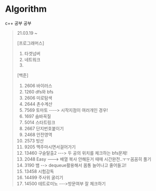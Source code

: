 # Algorithm
c++
공부 공부



>21.03.19 ~
> 
> [프로그래머스]
> 1. 타겟넘버   
> 2. 네트워크   
> 3.
> [백준]
> 1. 2606 바이러스
> 2. 1260 dfs와 bfs
> 3. 2606 미로탐색
> 4. 2644 촌수계산
> 5. 7569 토마토 ----> 시작지점이 여러개인 경우!
> 6. 1697 숨바꼭질
> 7. 5014 스타트링크
> 8. 2667 단지번호붙이기
> 9. 2468 안전영역
> 10. 2573 빙산
> 11. 9205 맥주마시면서걸어가기
> 12. 13460 구슬탈출2 ---> 두 공의 위치를 체크하는 bfs문제!
> 13. 2048 Easy ---> 배열 복사 안해둔거 때매 시간완전..ㅜㅜ꼼꼼히 풀기
> 14. 3190 뱀 --> dequeue활용해서 몸통 늘어나고 줄어들고!
> 15. 13458 시험감독
> 16. 14499 주사위 굴리기
> 17. 14500 테트로미노 --->방문여부 잘 체크하기